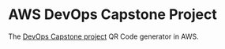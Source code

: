 # AWS DevOps Capstone Project

The [DevOps Capstone project](https://github.com/rishabkumar7/devops-qr-code) QR Code generator in AWS.
